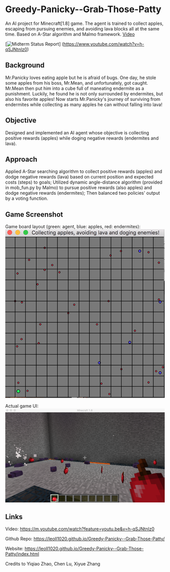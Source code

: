 # Greedy-Panicky--Grab-Those-Patty
An AI project for Minecraft[1.8] game. The agent is trained to collect apples, escaping from pursuing enemies, and avoiding lava blocks all at the same time. Based on A-Star algorithm and Malmo framework. [Video][video ref]

[![Midterm Status Report](https://img.youtube.com/vi/h-qSJNtnlz0/0.jpg)]
     (https://www.youtube.com/watch?v=h-qSJNtnlz0)

## Background
Mr.Panicky loves eating apple but he is afraid of bugs. One day, he stole some apples from his boss, Mr.Mean, and unfortunately, got caught. Mr.Mean then put him into a cube full of maneating endermite as a punishment. Luckily, he found he is not only surrounded by endermites, but also his favorite apples! Now starts Mr.Panicky's journey of surviving from endermites while collecting as many apples he can without falling into lava!

## Objective
Designed and implemented an AI agent whose objective is collecting positive rewards (apples) while doging negative rewards (endermites and lava).

## Approach
Applied A-Star searching algorithm to collect positive rewards (apples) and dodge negative rewards (lava) based on current position and expected costs (steps) to goals; Utilized dynamic angle-distance algorithm (provided in mob_fun.py by Malmo) to pursue positive rewards (also apples) and dodge negative rewards (endermites); Then balanced two policies' output by a voting function.

## Game Screenshot
Game board layout (green: agent, blue: apples, red: endermites):
![Screenshot](docs/game_board.png)



Actual game UI:
![Screenshot](docs/game_layout.png)

## Links
Video: https://m.youtube.com/watch?feature=youtu.be&v=h-qSJNtnlz0

Github Repo: https://leoll1020.github.io/Greedy-Panicky--Grab-Those-Patty/

Website: https://leoll1020.github.io/Greedy-Panicky--Grab-Those-Patty/index.html


Credits to Yiqiao Zhao, Chen Lu, Xiyue Zhang

[video ref]: https://www.youtube.com/watch?v=h-qSJNtnlz0

